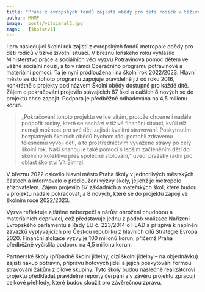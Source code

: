```yaml
---
title: "Praha z evropských fondů zajistí obědy pro děti rodičů v tíživé životní situaci i pro následující školní rok"
author: MHMP
image: 	posts/vitsimral2.jpg
tags:   [školství]
---
```


I pro následující školní rok zajistí z evropských fondů metropole obědy pro děti rodičů v tíživé životní situaci. V březnu loňského roku vyhlásilo Ministerstvo práce a sociálních věcí výzvu Potravinová pomoc dětem ve vážné sociální nouzi, a to v rámci Operačního programu potravinové a materiální pomoci. Ta je nyní prodloužena i na školní rok 2022/2023. Hlavní město se do tohoto programu zapojuje pravidelně již od roku 2016, konkrétně s projekty pod názvem Školní obědy dostupné pro každé dítě. Zájem o pokračování projevilo stávajících 87 škol a dalších 8 nových se do projektu chce zapojit. Podpora je předběžně odhadována na 4,5 milionu korun.

> „Pokračování tohoto projektu velice vítám, protože chceme i nadále podpořit rodiny, které se nachází v tíživé finanční situaci, kvůli níž nemají možnost pro své děti zajistit kvalitní stravování. Poskytnutím bezplatných školních obědů bychom rádi pomohli zdravému tělesnému vývoji dětí, a to prostřednictvím vyvážené stravy po celý školní rok. Naší snahou je také pomoci s lepším začleněním dětí do školního kolektivu přes společné stolování,“ uvedl pražský radní pro oblast školství Vít Šimral. 

V březnu 2022 oslovilo hlavní město Praha školy v jednotlivých městských částech a informovalo o prodloužení výzvy školy, jejichž je metropole zřizovatelem. Zájem projevilo 87 základních a mateřských škol, které budou v projektu nadále pokračovat, a 8 nových, které se  do projektu zapojí ve školním roce 2022/2023. 

Výzva reflektuje zjištěné nebezpečí a nárůst ohrožení chudobou a materiálních deprivací, což představuje jednu z podob realizace Nařízení Evropského parlamentu a Rady EU č. 223/2014 o FEAD a přispívá k naplnění závazků vyplývajících pro Českou republiku z hlavních cílů Strategie Evropa 2020. Finanční alokace výzvy je 100 milionů korun, přičemž Praha předběžně vyčíslila podporu na 4,5 milionu korun.

Partnerské školy (případně školní jídelny, cizí školní jídelny – na objednávku) zajistí nákup potravin, přípravu hotových jídel a jejich poskytování formou stravování žákům z cílové skupiny. Tyto školy budou následně realizátorovi projektu předkládat pravidelné reporty čerpání a v závěru projektu zpracují celkové přehledy, které budou sloužit pro závěrečnou zprávu.
